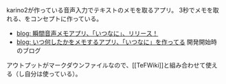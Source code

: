 karino2が作っている音声入力でテキストのメモを取るアプリ。
3秒でメモを取れる、をコンセプトに作っている。

- [blog: 瞬間音声メモアプリ、「いつなに」、リリース！](https://karino2.github.io/2021/07/07/itsunani_release.html)
- [blog: いつ何したかをメモするアプリ、「いつなに」を作ってる](https://karino2.github.io/2019/02/04/120527.html) 開発開始時のブログ

アウトプットがマークダウンファイルなので、[[TeFWiki]]と組み合わせて使える（し自分は使っている）。